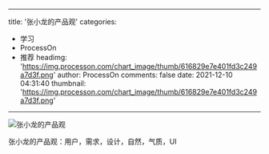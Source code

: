 
---
title: '张小龙的产品观'
categories: 
 - 学习
 - ProcessOn
 - 推荐
headimg: 'https://img.processon.com/chart_image/thumb/616829e7e401fd3c249a7d3f.png'
author: ProcessOn
comments: false
date: 2021-12-10 04:31:40
thumbnail: 'https://img.processon.com/chart_image/thumb/616829e7e401fd3c249a7d3f.png'
---

<div>   
<img class="thumb" alt="张小龙的产品观" src="https://img.processon.com/chart_image/thumb/616829e7e401fd3c249a7d3f.png" referrerpolicy="no-referrer">
<p>张小龙的产品观：用户，需求，设计，自然，气质，UI</p>  
</div>
            